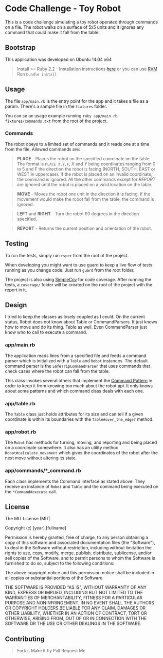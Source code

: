 # Code Challenge - Toy Robot

This is a code challenge simulating a toy robot operated through commands on a
file. The robot walks on a surface of 5x5 units and it ignores any command that
could make it fall from the table.

## Bootstrap

This application was developed on Ubuntu 14.04 x64

> Install >= Ruby 2.2 - Installation instructions [here](https://www.ruby-lang.org) or you can use [RVM](https://rvm.io/)
> Run `bundle install`

## Usage

The file `app/main.rb` is the entry point for the app and it takes a file as a
param. There's a sample file in the `fixtures` folder.

You can se an usage example running `ruby app/main.rb fixtures/commands.txt`
from the root of the project.

### Commands

The robot obeys to a limited set of commands and it reads one at a time from the
file. Allowed commands are:

> **PLACE** - Places the robot on the specified coordinate on the table. The
format is `PLACE X,Y,F`, *X* and *Y* being coordinates ranging from 0 to 5 and 
F the direction the robot is facing (NORTH, SOUTH, EAST or WEST in uppercase).
If the robot is placed on an invalid coordinate, the command is ignored. All the
other commands except for *REPORT* are ignored until the robot is placed on a 
valid location on the table.

> **MOVE** - Moves the robot one unit in the direction it is facing. If the
movement would make the robot fall from the table, the command is ignored. 

> **LEFT** and **RIGHT** - Turn the robot 90 degrees in the direction specified.

> **REPORT** - Returns the current position and orientation of the robot.

## Testing

To run the tests, simply run `rspec` from the root of the project. 

When developing you might want to use guard to keep a live flow of tests running 
as you change code. Just run `guard` from the root folder.

The project is also using [SimpleCov](https://github.com/colszowka/simplecov)
for code coverage. After running the tests, a `coverage/` folder will be created
on the root of the project with the report in it.

## Design

I tried to keep the classes as losely coupled as I could. On the current status,
Robot does not know about Table or CommandParsers. It just knows how to move and
do its thing. Table as well. Even CommandParser just know who to call to execute
a command.

### app/main.rb

The application reads lines from a specified file and feeds a command parser
which is initialized with a `Table` and `Robot` instances. The default command
parser is the `SafeTripCommandParser` that uses commands that check cases where
the robot can fall from the table.

This class invokes several others that implement the [Command
Pattern](https://en.wikipedia.org/wiki/Command_pattern) in order to keep it from
knowing too much about the robot api. It only knows about some patterns and
which command class deals with each one.

### app/table.rb

The `Table` class just holds attributes for its size and can tell if a given
coordinate is within its boundaries with the `Table#over_the_edge?` method.

### app/robot.rb

The `Robot` has methods for turning, moving, and reporting and being placed on a
coordinate somewhere. It also has an utility method `Robot#calculate_movement` 
which gives the coordinates of the robot after the next move without altering 
its state.

### app/commands/*_command.rb

Each class implements the Command interface as stated above. They receive an
instance of `Robot` and `Table` and the command being executed on the
`*Command#execute` call.

## License

The MIT License (MIT)

Copyright (c) [year] [fullname]

Permission is hereby granted, free of charge, to any person obtaining a copy of
this software and associated documentation files (the "Software"), to deal in
the Software without restriction, including without limitation the rights to
use, copy, modify, merge, publish, distribute, sublicense, and/or sell copies of
the Software, and to permit persons to whom the Software is furnished to do so,
subject to the following conditions:

The above copyright notice and this permission notice shall be included in all
copies or substantial portions of the Software.

THE SOFTWARE IS PROVIDED "AS IS", WITHOUT WARRANTY OF ANY KIND, EXPRESS OR
IMPLIED, INCLUDING BUT NOT LIMITED TO THE WARRANTIES OF MERCHANTABILITY, FITNESS
FOR A PARTICULAR PURPOSE AND NONINFRINGEMENT. IN NO EVENT SHALL THE AUTHORS OR
COPYRIGHT HOLDERS BE LIABLE FOR ANY CLAIM, DAMAGES OR OTHER LIABILITY, WHETHER
IN AN ACTION OF CONTRACT, TORT OR OTHERWISE, ARISING FROM, OUT OF OR IN
CONNECTION WITH THE SOFTWARE OR THE USE OR OTHER DEALINGS IN THE SOFTWARE.

## Contributing

> Fork it
> Make it fly
> Pull Request Me
